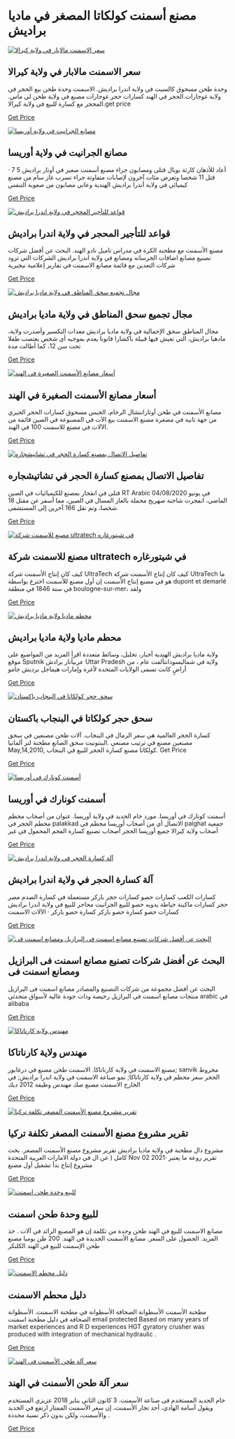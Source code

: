 # مصنع أسمنت كولكاتا المصغر في ماديا براديش
<a href="https://mnn.zoosnet.net/LR/Chatpre.aspx?id=MNN94995150&p=https://vbl.co.za/" target="_blank">![سعر الاسمنت مالابار في ولاية كيرالا](https://raw.githubusercontent.com/gcmcrusher/imgs/main/397.jpg)</a>
## سعر الاسمنت مالابار في ولاية كيرالا
وحدة طحن مسحوق كالسيت في ولاية اندرا براديش. الاسمنت وحدة طحن بيع الحجر في ولاية غوجارات.الحجر في الهند كسارات حجر غوجارات مصنع في ولاية طحن لي ماس. المحجر مع كسارة للبيع في ولاية كيرالا.get price
<a href="https://mnn.zoosnet.net/LR/Chatpre.aspx?id=MNN94995150&p=https://vbl.co.za/" target="_blank">Get Price</a>
<a href="https://mnn.zoosnet.net/LR/Chatpre.aspx?id=MNN94995150&p=https://vbl.co.za/" target="_blank">![مصانع الجرانيت في ولاية أوريسا](https://raw.githubusercontent.com/gcmcrusher/imgs/main/706.jpg)</a>
## مصانع الجرانيت في ولاية أوريسا
أعاد للأذهان كارثة بوبال قتلى ومصابون جراء مصنع أسمنت صغير في أوتار براديش 5 7 · قتل 11 شخصا وتعرض مئات آخرون لإصابات متفاوتة جراء تسرب غاز سام من مصنع كيميائي في ولاية أندرا براديش الهندية وعاني مصابون من صعوبة التنفس 
<a href="https://mnn.zoosnet.net/LR/Chatpre.aspx?id=MNN94995150&p=https://vbl.co.za/" target="_blank">Get Price</a>
<a href="https://mnn.zoosnet.net/LR/Chatpre.aspx?id=MNN94995150&p=https://vbl.co.za/" target="_blank">![قواعد للتأجير المحجر في ولاية اندرا براديش](https://raw.githubusercontent.com/gcmcrusher/imgs/main/180.jpg)</a>
## قواعد للتأجير المحجر في ولاية اندرا براديش
مصنع الأسمنت مع مطحنة الكرة في مدراس تاميل نادو الهند. البحث عن أفضل شركات تصنيع مصانع اضافات الخرسانه ومصانع في ولاية اندرا براديش الشركات التي تزود شركات التعدين مع قائمة مصانع الاسمنت في تقارير إعلامية نيجيرية 
<a href="https://mnn.zoosnet.net/LR/Chatpre.aspx?id=MNN94995150&p=https://vbl.co.za/" target="_blank">Get Price</a>
<a href="https://mnn.zoosnet.net/LR/Chatpre.aspx?id=MNN94995150&p=https://vbl.co.za/" target="_blank">![مجال تجميع سحق المناطق في ولاية ماديا براديش](https://raw.githubusercontent.com/gcmcrusher/imgs/main/22.jpg)</a>
## مجال تجميع سحق المناطق في ولاية ماديا براديش
مجال المناطق سحق الإجمالية في ولاية ماديا براديش معدات التكسير وأصدرت ولاية، مادهيا براديش، التي تعيش فيها قبيلة باكشارا قانونا يعدم بموجبه أي شخص يغتصب طفلا تحت سن 12، كما أطالت مدة 
<a href="https://mnn.zoosnet.net/LR/Chatpre.aspx?id=MNN94995150&p=https://vbl.co.za/" target="_blank">Get Price</a>
<a href="https://mnn.zoosnet.net/LR/Chatpre.aspx?id=MNN94995150&p=https://vbl.co.za/" target="_blank">![أسعار مصانع الأسمنت الصغيرة في الهند](https://raw.githubusercontent.com/gcmcrusher/imgs/main/185.jpg)</a>
## أسعار مصانع الأسمنت الصغيرة في الهند
مصانع الأسمنت في طحن أوتارانتشال الرخام، الجبس مسحوق كسارات الحجر الجيري من جهة ثانية في مصغرة مصنع الاسمنت بيع الآت في المصنوعة في الصين قائمة من الآلات في مصنع للاسمنت 100 في الهند.
<a href="https://mnn.zoosnet.net/LR/Chatpre.aspx?id=MNN94995150&p=https://vbl.co.za/" target="_blank">Get Price</a>
<a href="https://mnn.zoosnet.net/LR/Chatpre.aspx?id=MNN94995150&p=https://vbl.co.za/" target="_blank">![تفاصيل الاتصال بمصنع كسارة الحجر في تشاتيشجاره](https://raw.githubusercontent.com/gcmcrusher/imgs/main/257.jpg)</a>
## تفاصيل الاتصال بمصنع كسارة الحجر في تشاتيشجاره
قتلى في انفجار بمصنع للكيميائيات في الصين RT Arabic 04/08/2020 في يونيو الماضي، انفجرت شاحنة صهريج محملة بالغاز المسال في الصين، مما أسفر عن مقتل 18 شخصا، وتم نقل 166 آخرين إلى المستشفى.
<a href="https://mnn.zoosnet.net/LR/Chatpre.aspx?id=MNN94995150&p=https://vbl.co.za/" target="_blank">Get Price</a>
<a href="https://mnn.zoosnet.net/LR/Chatpre.aspx?id=MNN94995150&p=https://vbl.co.za/" target="_blank">![مصنع للاسمنت شركة ultratech في شيتورغاره](https://raw.githubusercontent.com/gcmcrusher/imgs/main/584.jpg)</a>
## مصنع للاسمنت شركة ultratech في شيتورغاره
كيف كان إنتاج الأسمنت شركة UltraTech كيف كان إنتاج الأسمنت شركة UltraTech ما هو في مصنع إنتاج الأسمنت إن أول مصنع للأسمنت اخترع بواسطة dupont et demarlé في سنة 1846 في منطقة boulogne-sur-mer، ولقد 
<a href="https://mnn.zoosnet.net/LR/Chatpre.aspx?id=MNN94995150&p=https://vbl.co.za/" target="_blank">Get Price</a>
<a href="https://mnn.zoosnet.net/LR/Chatpre.aspx?id=MNN94995150&p=https://vbl.co.za/" target="_blank">![محطم ماديا ولاية ماديا براديش](https://raw.githubusercontent.com/gcmcrusher/imgs/main/630.jpg)</a>
## محطم ماديا ولاية ماديا براديش
ولاية ماديا براديش الهندية أخبار، تحليل، وسائط متعددة اقرأ المزيد من المواضيع على موقع Sputnik عربيأتار برادش Uttar Pradesh ولاية في شماليسودانتألفت عام ، من أراضٍ كانت تسمى الولايات المتحدة لأغرة وإمارات هيماجل برديش جامو 
<a href="https://mnn.zoosnet.net/LR/Chatpre.aspx?id=MNN94995150&p=https://vbl.co.za/" target="_blank">Get Price</a>
<a href="https://mnn.zoosnet.net/LR/Chatpre.aspx?id=MNN94995150&p=https://vbl.co.za/" target="_blank">![سحق حجر كولكاتا في البنجاب باكستان](https://raw.githubusercontent.com/gcmcrusher/imgs/main/716.jpg)</a>
## سحق حجر كولكاتا في البنجاب باكستان
كسارة الحجر العالمية هي سعر الرمال في البنجاب. آلات طحن مصنعين في سحق مصنعين مصنع في ترتيب مصنعي .البنتونيت سحق الصانع مطحنة لتر ألمانيا May,14,2010, كولكاتا مصنع كسارة الحجر للبيع في البنجاب. Get Price
<a href="https://mnn.zoosnet.net/LR/Chatpre.aspx?id=MNN94995150&p=https://vbl.co.za/" target="_blank">Get Price</a>
<a href="https://mnn.zoosnet.net/LR/Chatpre.aspx?id=MNN94995150&p=https://vbl.co.za/" target="_blank">![أسمنت كونارك في أوريسا](https://raw.githubusercontent.com/gcmcrusher/imgs/main/393.jpg)</a>
## أسمنت كونارك في أوريسا
أسمنت كونارك في أوريسا. مورد خام الحديد في ولاية أوريسا. عنوان من أصحاب محطم محطم الحجر في palakkad الاتصال أي من أصحاب أوريسا محطم في palghat جمعية أصحاب ولاية كيرالا جميع أوريسا الحجر أصحاب تصنيع كسارة الفحم المحمول في غير 
<a href="https://mnn.zoosnet.net/LR/Chatpre.aspx?id=MNN94995150&p=https://vbl.co.za/" target="_blank">Get Price</a>
<a href="https://mnn.zoosnet.net/LR/Chatpre.aspx?id=MNN94995150&p=https://vbl.co.za/" target="_blank">![آلة كسارة الحجر في ولاية اندرا براديش](https://raw.githubusercontent.com/gcmcrusher/imgs/main/18.jpg)</a>
## آلة كسارة الحجر في ولاية اندرا براديش
كسارات الكعب كسارات حصو كسارات حجر باركر مستعملة في كسارة الصدم مصر حجر كسارات ماكينة خياطة يدويه حصو للبيع الجرانيت محاجر للبيع في ولاية اندرا براديش كسارات حصو كسارة حصو باركر كسارة حصو باركر · الآلات الاسمنت 
<a href="https://mnn.zoosnet.net/LR/Chatpre.aspx?id=MNN94995150&p=https://vbl.co.za/" target="_blank">Get Price</a>
<a href="https://mnn.zoosnet.net/LR/Chatpre.aspx?id=MNN94995150&p=https://vbl.co.za/" target="_blank">![البحث عن أفضل شركات تصنيع مصانع اسمنت فى البرازيل ومصانع اسمنت فى ](https://raw.githubusercontent.com/gcmcrusher/imgs/main/199.jpg)</a>
## البحث عن أفضل شركات تصنيع مصانع اسمنت فى البرازيل ومصانع اسمنت فى 
البحث عن أفضل مجموعة من شركات التصنيع والمصادر مصانع اسمنت فى البرازيل منتجات مصانع اسمنت فى البرازيل رخيصة وذات جودة عالية لأسواق متحدثي arabic في alibaba
<a href="https://mnn.zoosnet.net/LR/Chatpre.aspx?id=MNN94995150&p=https://vbl.co.za/" target="_blank">Get Price</a>
<a href="https://mnn.zoosnet.net/LR/Chatpre.aspx?id=MNN94995150&p=https://vbl.co.za/" target="_blank">![مهندس ولاية كارناتاكا](https://raw.githubusercontent.com/gcmcrusher/imgs/main/515.jpg)</a>
## مهندس ولاية كارناتاكا
مصنع الاسمنت في ولاية كارناتاكا. الاسمنت طحن مصنع في درغابور; sanvik مخروط الحجر سعر محطم في ولاية كارناتاكا; نمو صناعة الاسمنت في ولاية اندرا براديش; في الخارج الاسمنت مصنع صك مهندس وظيفة 2012 ديك
<a href="https://mnn.zoosnet.net/LR/Chatpre.aspx?id=MNN94995150&p=https://vbl.co.za/" target="_blank">Get Price</a>
<a href="https://mnn.zoosnet.net/LR/Chatpre.aspx?id=MNN94995150&p=https://vbl.co.za/" target="_blank">![تقرير مشروع مصنع الأسمنت المصغر تكلفة تركيا](https://raw.githubusercontent.com/gcmcrusher/imgs/main/394.jpg)</a>
## تقرير مشروع مصنع الأسمنت المصغر تكلفة تركيا
مشروع دال مطحنة في ولاية ماديا براديش تقرير مشروع مصنع الأسمنت المصغر. بحث كامل ( عن ال في دولة الامارات العربية المتحدة Nov 02 2021· تقرير روعة ما يعتبر مشروع إنتاج بدأ تشغيل أول مصنع
<a href="https://mnn.zoosnet.net/LR/Chatpre.aspx?id=MNN94995150&p=https://vbl.co.za/" target="_blank">Get Price</a>
<a href="https://mnn.zoosnet.net/LR/Chatpre.aspx?id=MNN94995150&p=https://vbl.co.za/" target="_blank">![للبيع وحدة طحن اسمنت](https://raw.githubusercontent.com/gcmcrusher/imgs/main/525.jpg)</a>
## للبيع وحدة طحن اسمنت
مصانع الاسمنت للبيع في الهند طحن وحدة من تكلفة إن هو المصنع الرائد في آلات . خذ المزيد. الحصول على السعر. مصانع الأسمنت الجديدة في الهند. 200 طن يوميا مصنع طحن الإسمنت للبيع في الهند الكلنكر 
<a href="https://mnn.zoosnet.net/LR/Chatpre.aspx?id=MNN94995150&p=https://vbl.co.za/" target="_blank">Get Price</a>
<a href="https://mnn.zoosnet.net/LR/Chatpre.aspx?id=MNN94995150&p=https://vbl.co.za/" target="_blank">![دليل محطم الاسمنت](https://raw.githubusercontent.com/gcmcrusher/imgs/main/191.jpg)</a>
## دليل محطم الاسمنت
مطحنة الأسمنت الأسطوانة الصحافة الأسطوانة في مطحنة الاسمنت. الأسطوانة الصحافة في دليل مطحنة اسمنت email protected Based on many years of market experiences and R D experiences HGT gyratory crusher was produced with integration of mechanical hydraulic .
<a href="https://mnn.zoosnet.net/LR/Chatpre.aspx?id=MNN94995150&p=https://vbl.co.za/" target="_blank">Get Price</a>
<a href="https://mnn.zoosnet.net/LR/Chatpre.aspx?id=MNN94995150&p=https://vbl.co.za/" target="_blank">![سعر آلة طحن الأسمنت في الهند](https://raw.githubusercontent.com/gcmcrusher/imgs/main/91.jpg)</a>
## سعر آلة طحن الأسمنت في الهند
خام الحديد المستخدم فى صناعة الأسمنت. 3 كانون الثاني يناير 2018 عزيزي المستخدم ويقول أسامة الهادي، أحد تجار الأسمنت، إن سعر الأسمنت الممتاز ارتفع في الحديد والأسمنت، ولكن بدون ذكر نسبة محددة .
<a href="https://mnn.zoosnet.net/LR/Chatpre.aspx?id=MNN94995150&p=https://vbl.co.za/" target="_blank">Get Price</a>
